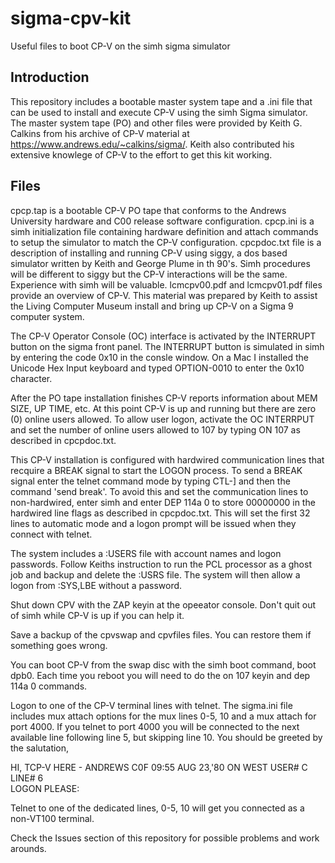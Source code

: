 # sigma-cpv-kit
Useful files to boot CP-V on the simh sigma simulator

## Introduction
This repository includes a bootable master system tape and a .ini file that can be used to install and execute CP-V using the simh Sigma simulator.  The master system tape (PO) and other files were provided by Keith G. Calkins from his archive of CP-V material at https://www.andrews.edu/~calkins/sigma/.  Keith also contributed his extensive knowlege of CP-V to the effort to get this kit working.  

## Files
cpcp.tap is a bootable CP-V PO tape that conforms to the Andrews University hardware and C00 release software configuration.
cpcp.ini is a simh initialization file containing hardware definition and attach commands to setup the simulator to match the CP-V configuration.
cpcpdoc.txt file is a description of installing and running CP-V using siggy, a dos based simulator written by Keith and George Plume in th 90's.  Simh procedures will be different to siggy but the CP-V interactions will be the same.  Experience with simh will be valuable.
lcmcpv00.pdf and lcmcpv01.pdf files provide an overview of CP-V.  This material was prepared by Keith to assist the Living Computer Museum install and bring up CP-V on a Sigma 9 computer system.

The CP-V Operator Console (OC) interface is activated by the INTERRUPT button  on the sigma front panel.  The INTERRUPT button is simulated in simh by entering the code 0x10 in the consle window.  On a Mac I installed the Unicode Hex Input keyboard and typed OPTION-0010 to enter the 0x10 character.

After the PO tape installation finishes CP-V reports information about MEM SIZE, UP TIME, etc.  At this point CP-V is up and running but there are zero (0) online users allowed.  To allow user logon, activate the OC INTERRPUT and set the number of online users allowed to 107 by typing ON 107 as described in cpcpdoc.txt.

This CP-V installation is configured with hardwired communication lines that recquire a BREAK signal to start the LOGON process.  To send a BREAK signal enter the telnet command mode by typing CTL-] and then the command 'send break'.  To avoid this and set the communication lines to non-hardwired, enter simh and enter DEP 114a 0 to store 00000000 in the hardwired line flags as described in cpcpdoc.txt.  This will set the first 32 lines to automatic mode and a logon prompt will be issued when they connect with telnet.

The system includes a :USERS file with account names and logon passwords.  Follow Keiths instruction to run the PCL processor as a ghost job and backup and delete the :USRS file.  The system will then allow a logon from :SYS,LBE without a password.

Shut down CPV with the ZAP keyin at the opeeator console.   Don't quit out of simh while CP-V is up if you can help it.  

Save a backup of the cpvswap and cpvfiles files.  You can restore them if something goes wrong.

You can boot CP-V from the swap disc with the simh boot command, boot dpb0.  Each time you reboot you will need to do the on 107 keyin and dep 114a 0 commands.

Logon to one of the CP-V terminal lines with telnet.  The sigma.ini file includes mux attach options for the mux lines 0-5, 10 and a mux attach for port 4000.  If you telnet to port 4000 you will be connected to the next available line following line 5, but skipping line 10.  You should be greeted by the salutation,  

HI, TCP-V HERE - ANDREWS C0F
09:55 AUG 23,'80 ON WEST   USER# C     LINE# 6  
LOGON PLEASE: 

Telnet to one of the dedicated lines, 0-5, 10 will get you connected as a non-VT100 terminal.

Check the Issues section of this repository for possible problems and work arounds.
